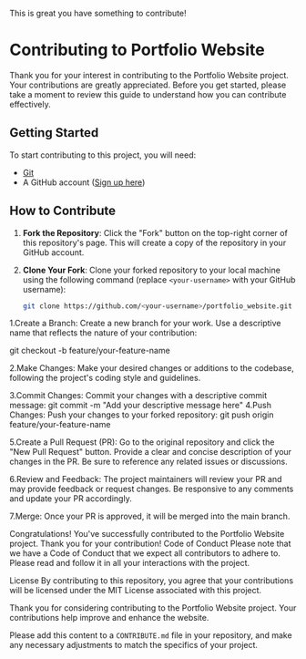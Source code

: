This is great you have something to contribute!
# Contributing to Portfolio Website

Thank you for your interest in contributing to the Portfolio Website project. Your contributions are greatly appreciated. Before you get started, please take a moment to review this guide to understand how you can contribute effectively.

## Getting Started

To start contributing to this project, you will need:

- [Git](https://git-scm.com/)
- A GitHub account ([Sign up here](https://github.com/))

## How to Contribute

1. **Fork the Repository**: Click the "Fork" button on the top-right corner of this repository's page. This will create a copy of the repository in your GitHub account.

2. **Clone Your Fork**: Clone your forked repository to your local machine using the following command (replace `<your-username>` with your GitHub username):

   ```bash
   git clone https://github.com/<your-username>/portfolio_website.git
1.Create a Branch: Create a new branch for your work. Use a descriptive name that reflects the nature of your contribution:

git checkout -b feature/your-feature-name

2.Make Changes: Make your desired changes or additions to the codebase, following the project's coding style and guidelines.

3.Commit Changes: Commit your changes with a descriptive commit message:
git commit -m "Add your descriptive message here"
4.Push Changes: Push your changes to your forked repository:
git push origin feature/your-feature-name

5.Create a Pull Request (PR): Go to the original repository and click the "New Pull Request" button. Provide a clear and concise description of your changes in the PR. Be sure to reference any related issues or discussions.

6.Review and Feedback: The project maintainers will review your PR and may provide feedback or request changes. Be responsive to any comments and update your PR accordingly.

7.Merge: Once your PR is approved, it will be merged into the main branch.

Congratulations! You've successfully contributed to the Portfolio Website project. Thank you for your contribution!
Code of Conduct
Please note that we have a Code of Conduct that we expect all contributors to adhere to. Please read and follow it in all your interactions with the project.

License
By contributing to this repository, you agree that your contributions will be licensed under the MIT License associated with this project.

Thank you for considering contributing to the Portfolio Website project. Your contributions help improve and enhance the website.

Please add this content to a `CONTRIBUTE.md` file in your repository, and make any necessary adjustments to match the specifics of your project.


